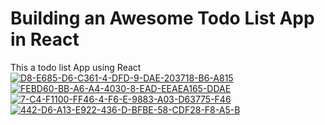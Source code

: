<h1>Building an Awesome Todo List App in React  </h1>

This a todo list App using React 
<a href="https://ibb.co/pxxbpq0"><img src="https://i.ibb.co/pxxbpq0/D8-E685-D6-C361-4-DFD-9-DAE-203718-B6-A815.jpg" alt="D8-E685-D6-C361-4-DFD-9-DAE-203718-B6-A815" border="0"></a> <a href="https://ibb.co/26q34Nd"><img src="https://i.ibb.co/26q34Nd/FEBD60-BB-A6-A4-4030-8-EAD-EEAEA165-DDAE.jpg" alt="FEBD60-BB-A6-A4-4030-8-EAD-EEAEA165-DDAE" border="0"></a>
<a href="https://ibb.co/GvTy97B"><img src="https://i.ibb.co/GvTy97B/7-C4-F1100-FF46-4-F6-E-9883-A03-D63775-F46.jpg" alt="7-C4-F1100-FF46-4-F6-E-9883-A03-D63775-F46" border="0"></a> <a href="https://ibb.co/m67nLkj"><img src="https://i.ibb.co/m67nLkj/442-D6-A13-E922-436-D-BFBE-58-CDF28-F8-A5-B.jpg" alt="442-D6-A13-E922-436-D-BFBE-58-CDF28-F8-A5-B" border="0"></a>

